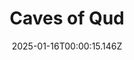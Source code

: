 ---
title: "Caves of Qud"
id: 333640
date: 2025-01-16T00:00:15.146Z
link: games/steam/recent/caves-of-qud
image: http://media.steampowered.com/steamcommunity/public/images/apps/333640/d301aa7d579383e6eeedf4a9cd26d703e6e5d5e0.jpg
playtime_2weeks: 40
playtime_forever: 2033
playtime_windows_forever: 0
playtime_mac_forever: 0
playtime_linux_forever: 2033
playtime_deck_forever: 2033
---